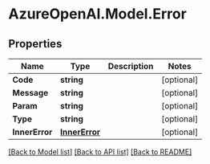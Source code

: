 # AzureOpenAI.Model.Error

## Properties

Name | Type | Description | Notes
------------ | ------------- | ------------- | -------------
**Code** | **string** |  | [optional] 
**Message** | **string** |  | [optional] 
**Param** | **string** |  | [optional] 
**Type** | **string** |  | [optional] 
**InnerError** | [**InnerError**](InnerError.md) |  | [optional] 

[[Back to Model list]](../README.md#documentation-for-models) [[Back to API list]](../README.md#documentation-for-api-endpoints) [[Back to README]](../README.md)

